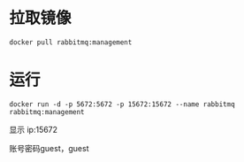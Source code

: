 # 拉取镜像

```shell script
docker pull rabbitmq:management
```

# 运行
```shell script
docker run -d -p 5672:5672 -p 15672:15672 --name rabbitmq rabbitmq:management
```

显示 ip:15672

账号密码guest，guest